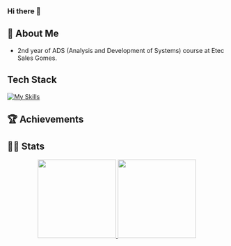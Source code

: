 ### Hi there 👋

## 🚀 About Me

- 2nd year of ADS (Analysis and Development of Systems) course at Etec Sales Gomes.

## Tech Stack
[![My Skills](https://skillicons.dev/icons?i=js,nodejs,react,mysql)](https://skillicons.dev)

## 🏆 Achievements

## 👩‍💻 Stats

<div align="center">
  <a href="https://github.com/tiagosabadini">
  <img height="180em" src="https://github-readme-stats.vercel.app/api?username=FelipeMartinsFrudeli&theme=vue-dark&show_icons=true&hide_border=true&count_private=true"/>
  <img height="180em" src="https://github-readme-stats.vercel.app/api/top-langs/?username=FelipeMartinsFrudeli&layout=compact&langs_count=7&theme=vue-dark&show_icons=true&hide_border=true&count_private=true""/>
</div>

 
<!--
**FelipeMartinsFrudeli/FelipeMartinsFrudeli** is a ✨ _special_ ✨ repository because its `README.md` (this file) appears on your GitHub profile.

Here are some ideas to get you started:

- 🔭 I’m currently working on ...
- 🌱 I’m currently learning ...
- 👯 I’m looking to collaborate on ...
- 🤔 I’m looking for help with ...
- 💬 Ask me about ...
- 📫 How to reach me: ...
- 😄 Pronouns: ...
- ⚡ Fun fact: ...
-->
